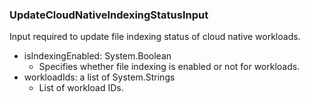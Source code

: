 ### UpdateCloudNativeIndexingStatusInput
Input required to update file indexing status of cloud native workloads.

- isIndexingEnabled: System.Boolean
  - Specifies whether file indexing is enabled or not for workloads.
- workloadIds: a list of System.Strings
  - List of workload IDs.
